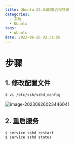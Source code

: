 ```yaml
---
title: Ubuntu-22.04配置远程登录
categories:
  - 系统
  - Ubuntu
tags:
  - ubuntu
date: 2023-06-26 02:31:58
---
```


# 步骤

## 1. 修改配置文件

```bash
$ vi /etc/ssh/sshd_config
```

![image-20230626023446041](https://cdn.myshenle.top/images/202306260234098.png)

## 2. 重启服务

```bash
$ service sshd restart
$ service sshd status
```

